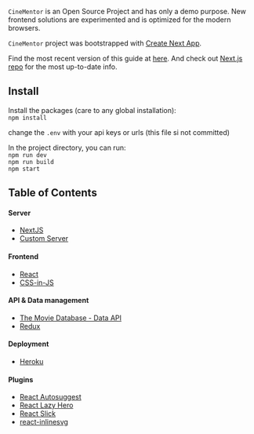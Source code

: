 `CineMentor` is an Open Source Project and has only a demo purpose. New frontend solutions are experimented and is optimized for the modern browsers.

`CineMentor` project was bootstrapped with [Create Next App](https://github.com/segmentio/create-next-app).

Find the most recent version of this guide at [here](https://github.com/segmentio/create-next-app/blob/master/lib/templates/default/README.md). And check out [Next.js repo](https://github.com/zeit/next.js) for the most up-to-date info.


## Install
Install the packages (care to any global installation):  
`npm install`  

change the `.env` with your api keys or urls (this file si not committed)


In the project directory, you can run:  
`npm run dev`  
`npm run build`  
`npm start`


## Table of Contents

#### Server
- [NextJS](https://github.com/zeit/next.js)
- [Custom Server](https://github.com/zeit/next.js/tree/canary/examples/custom-server-express)

#### Frontend
- [React](https://github.com/facebook/react)
- [CSS-in-JS](https://github.com/styled-components/styled-components)

#### API & Data management
- [The Movie Database - Data API](https://www.themoviedb.org/documentation/api)
- [Redux](https://github.com/reduxjs/redux)

#### Deployment
- [Heroku](https://www.heroku.com/)

#### Plugins
- [React Autosuggest](https://github.com/moroshko/react-autosuggest)
- [React Lazy Hero](https://github.com/danistefanovic/react-lazy-hero)
- [React Slick](https://github.com/akiran/react-slick)
- [react-inlinesvg](https://github.com/gilbarbara/react-inlinesvg)

